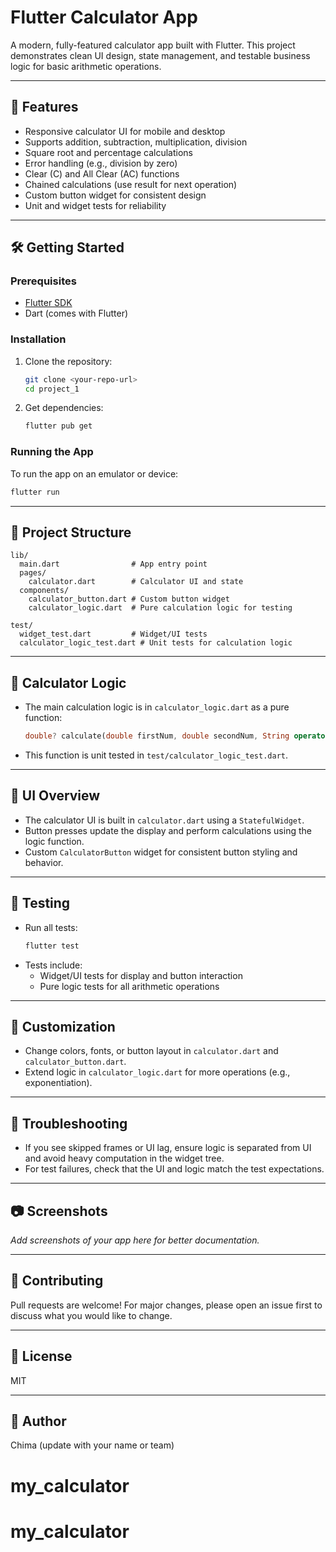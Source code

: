 # Flutter Calculator App

A modern, fully-featured calculator app built with Flutter. This project demonstrates clean UI design, state management, and testable business logic for basic arithmetic operations.

---

## 🚀 Features
- Responsive calculator UI for mobile and desktop
- Supports addition, subtraction, multiplication, division
- Square root and percentage calculations
- Error handling (e.g., division by zero)
- Clear (C) and All Clear (AC) functions
- Chained calculations (use result for next operation)
- Custom button widget for consistent design
- Unit and widget tests for reliability

---

## 🛠️ Getting Started

### Prerequisites
- [Flutter SDK](https://flutter.dev/docs/get-started/install)
- Dart (comes with Flutter)

### Installation
1. Clone the repository:
   ```bash
   git clone <your-repo-url>
   cd project_1
   ```
2. Get dependencies:
   ```bash
   flutter pub get
   ```

### Running the App
To run the app on an emulator or device:
```bash
flutter run
```

---

## 📁 Project Structure
```
lib/
  main.dart                # App entry point
  pages/
    calculator.dart        # Calculator UI and state
  components/
    calculator_button.dart # Custom button widget
    calculator_logic.dart  # Pure calculation logic for testing

test/
  widget_test.dart         # Widget/UI tests
  calculator_logic_test.dart # Unit tests for calculation logic
```

---

## 🧮 Calculator Logic
- The main calculation logic is in `calculator_logic.dart` as a pure function:
  ```dart
  double? calculate(double firstNum, double secondNum, String operator)
  ```
- This function is unit tested in `test/calculator_logic_test.dart`.

---

## 🎨 UI Overview
- The calculator UI is built in `calculator.dart` using a `StatefulWidget`.
- Button presses update the display and perform calculations using the logic function.
- Custom `CalculatorButton` widget for consistent button styling and behavior.

---

## 🧪 Testing
- Run all tests:
  ```bash
  flutter test
  ```
- Tests include:
  - Widget/UI tests for display and button interaction
  - Pure logic tests for all arithmetic operations

---

## 📝 Customization
- Change colors, fonts, or button layout in `calculator.dart` and `calculator_button.dart`.
- Extend logic in `calculator_logic.dart` for more operations (e.g., exponentiation).

---

## 🐞 Troubleshooting
- If you see skipped frames or UI lag, ensure logic is separated from UI and avoid heavy computation in the widget tree.
- For test failures, check that the UI and logic match the test expectations.

---

## 📷 Screenshots
_Add screenshots of your app here for better documentation._

---

## 🤝 Contributing
Pull requests are welcome! For major changes, please open an issue first to discuss what you would like to change.

---

## 📄 License
MIT

---

## 👤 Author
Chima (update with your name or team)
# my_calculator
# my_calculator
